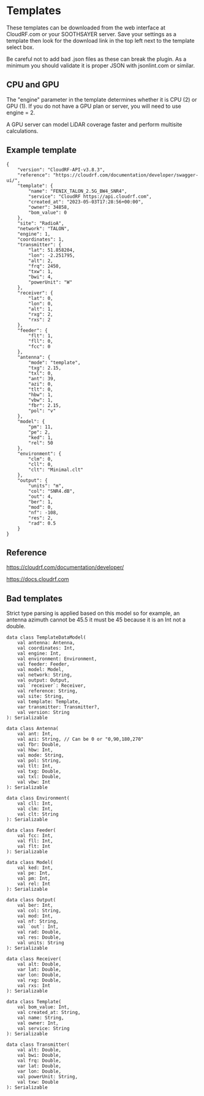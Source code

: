 # Templates

These templates can be downloaded from the web interface at CloudRF.com or your SOOTHSAYER server. Save your settings as a template then look for the download link in the top left next to the template select box.

Be careful not to add bad .json files as these can break the plugin. As a minimum you should validate it is proper JSON with jsonlint.com or similar.

## CPU and GPU 

The "engine" parameter in the template determines whether it is CPU (2) or GPU (1). If you do not have a GPU plan or server, you will need to use engine = 2.

A GPU server can model LiDAR coverage faster and perform multisite calculations.

## Example template

```
{
    "version": "CloudRF-API-v3.8.3",
    "reference": "https://cloudrf.com/documentation/developer/swagger-ui/",
    "template": {
        "name": "FENIX_TALON_2.5G_BW4_SNR4",
        "service": "CloudRF https://api.cloudrf.com",
        "created_at": "2023-05-03T17:28:56+00:00",
        "owner": 34858,
        "bom_value": 0
    },
    "site": "RadioA",
    "network": "TALON",
    "engine": 1,
    "coordinates": 1,
    "transmitter": {
        "lat": 51.858204,
        "lon": -2.251795,
        "alt": 2,
        "frq": 2450,
        "txw": 1,
        "bwi": 4,
        "powerUnit": "W"
    },
    "receiver": {
        "lat": 0,
        "lon": 0,
        "alt": 1,
        "rxg": 2,
        "rxs": 2
    },
    "feeder": {
        "flt": 1,
        "fll": 0,
        "fcc": 0
    },
    "antenna": {
        "mode": "template",
        "txg": 2.15,
        "txl": 0,
        "ant": 39,
        "azi": 0,
        "tlt": 0,
        "hbw": 1,
        "vbw": 1,
        "fbr": 2.15,
        "pol": "v"
    },
    "model": {
        "pm": 11,
        "pe": 2,
        "ked": 1,
        "rel": 50
    },
    "environment": {
        "clm": 0,
        "cll": 0,
        "clt": "Minimal.clt"
    },
    "output": {
        "units": "m",
        "col": "SNR4.dB",
        "out": 4,
        "ber": 1,
        "mod": 0,
        "nf": -108,
        "res": 2,
        "rad": 0.5
    }
}
```

## Reference

https://cloudrf.com/documentation/developer/

https://docs.cloudrf.com

## Bad templates

Strict type parsing is applied based on this model so for example, an antenna azimuth cannot be 45.5 it must be 45 because it is an Int not a double.

```
data class TemplateDataModel(
    val antenna: Antenna,
    val coordinates: Int,
    val engine: Int,
    val environment: Environment,
    val feeder: Feeder,
    val model: Model,
    val network: String,
    val output: Output,
    val `receiver`: Receiver,
    val reference: String,
    val site: String,
    val template: Template,
    var transmitter: Transmitter?,
    val version: String
): Serializable

data class Antenna(
    val ant: Int,
    val azi: String, // Can be 0 or "0,90,180,270"
    val fbr: Double,
    val hbw: Int,
    val mode: String,
    val pol: String,
    val tlt: Int,
    val txg: Double,
    val txl: Double,
    val vbw: Int
): Serializable

data class Environment(
    val cll: Int,
    val clm: Int,
    val clt: String
): Serializable

data class Feeder(
    val fcc: Int,
    val fll: Int,
    val flt: Int
): Serializable

data class Model(
    val ked: Int,
    val pe: Int,
    val pm: Int,
    val rel: Int
): Serializable

data class Output(
    val ber: Int,
    val col: String,
    val mod: Int,
    val nf: String,
    val `out`: Int,
    val rad: Double,
    val res: Double,
    val units: String
): Serializable

data class Receiver(
    val alt: Double,
    var lat: Double,
    var lon: Double,
    val rxg: Double,
    val rxs: Int
): Serializable

data class Template(
    val bom_value: Int,
    val created_at: String,
    val name: String,
    val owner: Int,
    val service: String
): Serializable

data class Transmitter(
    val alt: Double,
    val bwi: Double,
    val frq: Double,
    var lat: Double,
    var lon: Double,
    val powerUnit: String,
    val txw: Double
): Serializable
```
